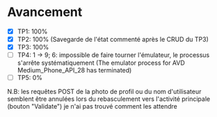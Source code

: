 # Avancement

- [x] TP1: 100%
- [x] TP2: 100% (Savegarde de l'état commenté après le CRUD du TP3)
- [x] TP3: 100%
- [ ] TP4: 1 -> 9; 6: impossible de faire tourner l'émulateur, le processus s'arrête systématiquement (The emulator process for AVD Medium_Phone_API_28 has terminated)
- [ ] TP5: 0%

N.B: les requêtes POST de la photo de profil ou du nom d'utilisateur semblent être annulées lors du rebasculement vers l'activité principale (bouton "Validate") je n'ai pas trouvé comment les attendre